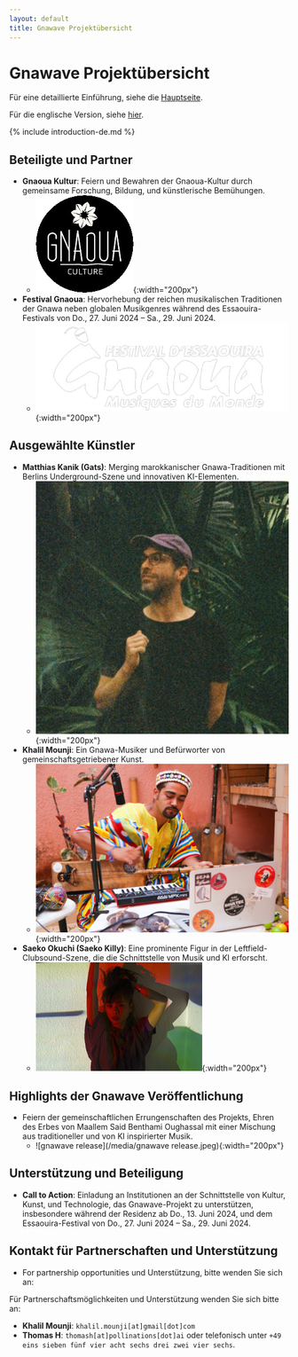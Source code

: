 ```yaml
---
layout: default
title: Gnawave Projektübersicht
---
```


# **Gnawave Projektübersicht**

Für eine detaillierte Einführung, siehe die [Hauptseite](./index-de.html).

Für die englische Version, siehe [hier](./one-pager.html).

{% include introduction-de.md %}


## **Beteiligte und Partner**

- **Gnaoua Kultur**: Feiern und Bewahren der Gnaoua-Kultur durch gemeinsame Forschung, Bildung, und künstlerische Bemühungen.
  - ![GnaouaCultureLogo](/media/GnaouaCultureLogo.png){:width="200px"}
- **Festival Gnaoua**: Hervorhebung der reichen musikalischen Traditionen der Gnawa neben globalen Musikgenres während des Essaouira-Festivals von Do., 27. Juni 2024 – Sa., 29. Juni 2024.
  - ![Festival Gnaoua](/media/gnaoua_festival.png){:width="200px"}

## **Ausgewählte Künstler**

- **Matthias Kanik (Gats)**: Merging marokkanischer Gnawa-Traditionen mit Berlins Underground-Szene und innovativen KI-Elementen.
  - ![gats](/media/gats.jpeg){:width="200px"}
- **Khalil Mounji**: Ein Gnawa-Musiker und Befürworter von gemeinschaftsgetriebener Kunst.
  - ![Khalil Mounji](/media/khalil.jpeg){:width="200px"}
- **Saeko Okuchi (Saeko Killy)**: Eine prominente Figur in der Leftfield-Clubsound-Szene, die die Schnittstelle von Musik und KI erforscht.
  - ![Saeko Killy](/media/saekokilly.jpeg){:width="200px"}

## **Highlights der Gnawave Veröffentlichung**

- Feiern der gemeinschaftlichen Errungenschaften des Projekts, Ehren des Erbes von Maallem Said Benthami Oughassal mit einer Mischung aus traditioneller und von KI inspirierter Musik.
  - ![gnawave release](/media/gnawave release.jpeg){:width="200px"}

## **Unterstützung und Beteiligung**

- **Call to Action**: Einladung an Institutionen an der Schnittstelle von Kultur, Kunst, und Technologie, das Gnawave-Projekt zu unterstützen, insbesondere während der Residenz ab Do., 13. Juni 2024, und dem Essaouira-Festival von Do., 27. Juni 2024 – Sa., 29. Juni 2024.

## **Kontakt für Partnerschaften und Unterstützung**

- For partnership opportunities und Unterstützung, bitte wenden Sie sich an:

Für Partnerschaftsmöglichkeiten und Unterstützung wenden Sie sich bitte an:

- **Khalil Mounji**: `khalil.mounji[at]gmail[dot]com`
- **Thomas H**: `thomash[at]pollinations[dot]ai` oder telefonisch unter `+49 eins sieben fünf vier acht sechs drei zwei vier sechs`.
